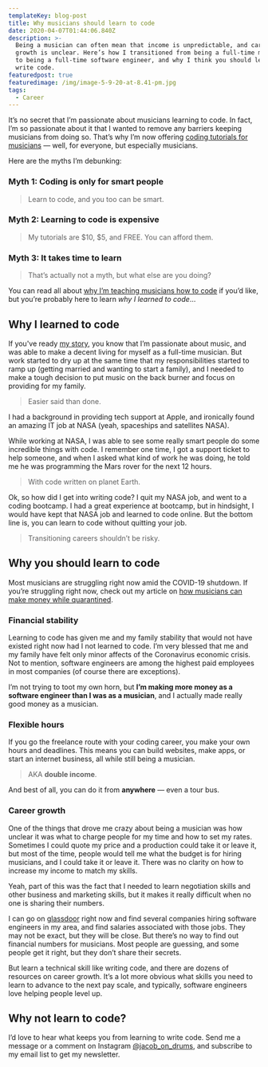 ```yaml
---
templateKey: blog-post
title: Why musicians should learn to code
date: 2020-04-07T01:44:06.840Z
description: >-
  Being a musician can often mean that income is unpredictable, and career
  growth is unclear. Here’s how I transitioned from being a full-time musician
  to being a full-time software engineer, and why I think you should learn to
  write code. 
featuredpost: true
featuredimage: /img/image-5-9-20-at-8.41-pm.jpg
tags:
  - Career
---
```

It’s no secret that I’m passionate about musicians learning to code. In fact, I’m so passionate about it that I wanted to remove any barriers keeping musicians from doing so. That’s why I’m now offering [coding tutorials for musicians](/#products) — well, for everyone, but especially musicians.

Here are the myths I’m debunking:

### Myth 1: Coding is only for smart people
>Learn to code, and you too can be smart.

### Myth 2: Learning to code is expensive
> My tutorials are $10, $5, and FREE. You can afford them.

### Myth 3: It takes time to learn
>That’s actually not a myth, but what else are you doing?

You can read all about [why I’m teaching musicians how to code](/blog/why-im-teaching-musicians-how-to-code) if you’d like, but you’re probably here to learn *why I learned to code*...

## Why I learned to code

If you've ready [my story](/blog/short-story-long), you know that I’m passionate about music, and was able to make a decent living for myself as a full-time musician. But work started to dry up at the same time that my responsibilities started to ramp up (getting married and wanting to start a family), and I needed to make a tough decision to put music on the back burner and focus on providing for my family. 

> Easier said than done.

I had a background in providing tech support at Apple, and ironically found an amazing IT job at NASA (yeah, spaceships and satellites NASA). 

While working at NASA, I was able to see some really smart people do some incredible things with code. I remember one time, I got a support ticket to help someone, and when I asked what kind of work he was doing, he told me he was programming the Mars rover for the next 12 hours.  

> With code written on planet Earth.

Ok, so how did I get into writing code? I quit my NASA job, and went to a coding bootcamp. I had a great experience at bootcamp, but in hindsight, I would have kept that NASA job and learned to code online. But the bottom line is, you can learn to code without quitting your job. 

> Transitioning careers shouldn’t be risky.

## Why you should learn to code

Most musicians are struggling right now amid the COVID-19 shutdown. If you’re struggling right now, check out my article on [how musicians can make money while quarantined](/blog/how-musicians-can-make-money-while-quarantined/). 

### Financial stability

Learning to code has given me and my family stability that would not have existed right now had I not learned to code. I’m very blessed that me and my family have felt only minor affects of the Coronavirus economic crisis. Not to mention, software engineers are among the highest paid employees in most companies (of course there are exceptions). 

I’m not trying to toot my own horn, but **I’m making more money as a software engineer than I was as a musician**, and I actually made really good money as a musician.

### Flexible hours

If you go the freelance route with your coding career, you make your own hours and deadlines. This means you can build websites, make apps, or start an internet business, all while still being a musician.

> AKA **double income**.

And best of all, you can do it from **anywhere** — even a tour bus.

### Career growth

One of the things that drove me crazy about being a musician was how unclear it was what to charge people for my time and how to set my rates. Sometimes I could quote my price and a production could take it or leave it, but most of the time, people would tell me what the budget is for hiring musicians, and I could take it or leave it. There was no clarity on how to increase my income to match my skills. 

Yeah, part of this was the fact that I needed to learn negotiation skills and other business and marketing skills, but it makes it really difficult when no one is sharing their numbers.  

I can go on [glassdoor](https://www.glassdoor.com) right now and find several companies hiring software engineers in my area, and find salaries associated with those jobs. They may not be exact, but they will be close. But there’s no way to find out financial numbers for musicians. Most people are guessing, and some people get it right, but they don’t share their secrets. 

But learn a technical skill like writing code, and there are dozens of resources on career growth. It’s a lot more obvious what skills you need to learn to advance to the next pay scale, and typically, software engineers love helping people level up.

## Why not learn to code?

I’d love to hear what keeps you from learning to write code.  Send me a message or a comment on Instagram [@jacob_on_drums](https://www.instagram.com/jacob_on_drums), and subscribe to my email list to get my newsletter.
